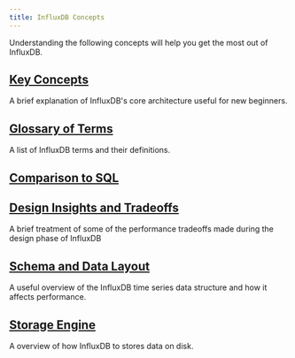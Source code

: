 ```yaml
---
title: InfluxDB Concepts
---
```


Understanding the following concepts will help you get the most out of InfluxDB.

## [Key Concepts](/influxdb/v1.5/concepts/key_concepts/)

A brief explanation of InfluxDB's core architecture useful for new beginners.

## [Glossary of Terms](/influxdb/v1.5/concepts/glossary/)

A list of InfluxDB terms and their definitions.

## [Comparison to SQL](/influxdb/v1.5/concepts/crosswalk/)

## [Design Insights and Tradeoffs](/influxdb/v1.5/concepts/insights_tradeoffs/)

A brief treatment of some of the performance tradeoffs made during the design phase of InfluxDB

## [Schema and Data Layout](/influxdb/v1.5/concepts/schema_and_data_layout/)

A useful overview of the InfluxDB time series data structure and how it affects performance.

## [Storage Engine](/influxdb/v1.5/concepts/storage_engine/)

A overview of how InfluxDB to stores data on disk.
